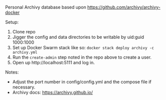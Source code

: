Personal Archivy database based upon https://github.com/archivy/archivy-docker

Setup:

1. Clone repo
1. Jigger the config and data directories to be writable by uid:guid 1000:1000
1. Set up Docker Swarm stack like so: `docker stack deploy archivy -c archivy.yml`
1. Run the `create-admin` step noted in the repo above to create a user.
1. Open up http://localhost:5111 and log in.

Notes:

* Adjust the port number in config/config.yml and the compose file if necessary.
* Archivy docs: https://archivy.github.io/
